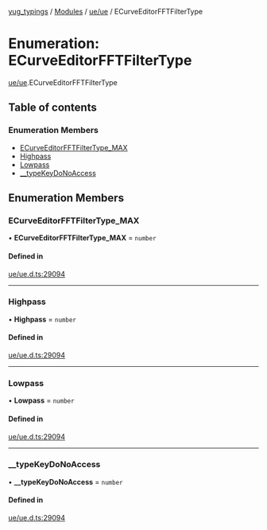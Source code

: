 [yug_typings](../README.md) / [Modules](../modules.md) / [ue/ue](../modules/ue_ue.md) / ECurveEditorFFTFilterType

# Enumeration: ECurveEditorFFTFilterType

[ue/ue](../modules/ue_ue.md).ECurveEditorFFTFilterType

## Table of contents

### Enumeration Members

- [ECurveEditorFFTFilterType\_MAX](ue_ue.ECurveEditorFFTFilterType.md#ecurveeditorfftfiltertype_max)
- [Highpass](ue_ue.ECurveEditorFFTFilterType.md#highpass)
- [Lowpass](ue_ue.ECurveEditorFFTFilterType.md#lowpass)
- [\_\_typeKeyDoNoAccess](ue_ue.ECurveEditorFFTFilterType.md#__typekeydonoaccess)

## Enumeration Members

### ECurveEditorFFTFilterType\_MAX

• **ECurveEditorFFTFilterType\_MAX** = `number`

#### Defined in

[ue/ue.d.ts:29094](https://github.com/YugMetaverse/yug_typings/blob/b7d9b19/ue/ue.d.ts#L29094)

___

### Highpass

• **Highpass** = `number`

#### Defined in

[ue/ue.d.ts:29094](https://github.com/YugMetaverse/yug_typings/blob/b7d9b19/ue/ue.d.ts#L29094)

___

### Lowpass

• **Lowpass** = `number`

#### Defined in

[ue/ue.d.ts:29094](https://github.com/YugMetaverse/yug_typings/blob/b7d9b19/ue/ue.d.ts#L29094)

___

### \_\_typeKeyDoNoAccess

• **\_\_typeKeyDoNoAccess** = `number`

#### Defined in

[ue/ue.d.ts:29094](https://github.com/YugMetaverse/yug_typings/blob/b7d9b19/ue/ue.d.ts#L29094)

